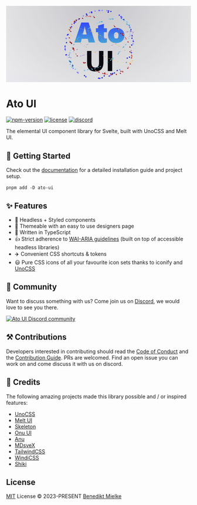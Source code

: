 ![Ato UI](./static/seo/ato-ui-banner-resized.png "Ato UI")

# Ato UI

[![npm-version](https://img.shields.io/npm/v/ato-ui?logo=npm&color=cc3534&style=flat-square)](https://www.npmjs.com/package/ato-ui)
[![license](https://img.shields.io/badge/license-MIT-%23bada55?style=flat-square)](https://github.com/bennymi/ato-ui/blob/main/LICENSE)
[![discord](https://dcbadge.vercel.app/api/server/7PXN3fs3tN?style=flat-square)](https://discord.gg/7PXN3fs3tN)

The elemental UI component library for Svelte, built with UnoCSS and Melt UI.

## 🚀 Getting Started

Check out the [documentation](https://ato-ui.vercel.app/) for a detailed installation guide and project setup.

```shell
pnpm add -D ato-ui
```

## ✨ Features
- 🦄 Headless + Styled components
- 🎨 Themeable with an easy to use designers page
- 🎯 Written in TypeScript
- 👍 Strict adherence to [WAI-ARIA guidelines](https://www.w3.org/WAI/ARIA/apg/) (built on top of accessible headless libraries)
- ✈️ Convenient CSS shortcuts & tokens
- 😃 Pure CSS icons of all your favourite icon sets thanks to iconify and [UnoCSS](https://github.com/unocss/unocss)

## 👋 Community

Want to discuss something with us? Come join us on [Discord](https://discord.gg/7PXN3fs3tN), we would love to see you there.

<a href="https://discord.gg/7PXN3fs3tN" alt="Ato UI Discord community">
<picture>
  <source media="(prefers-color-scheme: dark)" srcset="https://invidget.switchblade.xyz/7PXN3fs3tN">
  <img alt="Ato UI Discord community" src="https://invidget.switchblade.xyz/7PXN3fs3tN?theme=dark">
</picture>
</a>

## ⚒️ Contributions

Developers interested in contributing should read the [Code of Conduct](./CODE_OF_CONDUCT.md) and the [Contribution Guide](./CONTRIBUTING.md). PRs are welcomed. Find an open issue you can work on and come discuss it with us on discord.

## 🌸 Credits

The following amazing projects made this library possible and / or inspired features:

- [UnoCSS](https://github.com/unocss/unocss)
- [Melt UI](https://github.com/melt-ui/melt-ui)
- [Skeleton](https://github.com/skeletonlabs/skeleton)
- [Onu UI](https://github.com/onu-ui/onu-ui)
- [Anu](https://github.com/jd-solanki/anu)
- [MDsveX](https://github.com/pngwn/mdsvex)
- [TailwindCSS](https://github.com/tailwindlabs/tailwindcss)
- [WindiCSS](https://windicss.org/)
- [Shiki](https://github.com/shikijs/shiki)

## License

[MIT](./LICENSE) License &copy; 2023-PRESENT [Benedikt Mielke](https://github.com/bennymi)

